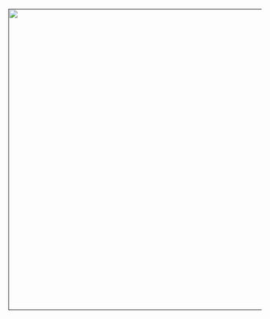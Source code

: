 <a href=""><img src="https://user-images.githubusercontent.com/25395379/205450898-07306e73-32fb-4dc5-8964-aaa3f5ecc882.png" width="600"></a>
